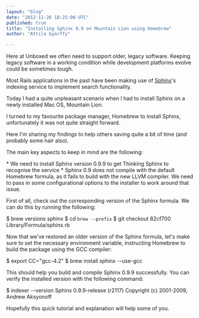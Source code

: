 ```yaml
---
layout: "blog"
date: "2012-11-26 18:25:00 UTC"
published: true
title: "Installing Sphinx 0.9 on Mountain Lion using Homebrew"
author: "Attila Gyorffy"

---
```


Here at Unboxed we often need to support older, legacy software. Keeping legacy software in a working condition while development platforms evolve could be sometimes tough.  Most Rails applications in the past have been making use of [Sphinx](http://sphinxsearch.com/)'s indexing service to implement search functionality.  Today I had a quite unpleasant scenario when I had to install Sphinx on a newly installed Mac OS, Mountain Lion.  I turned to my favourite package manager, Homebrew to install Sphinx, unfortunately it was not quite straight forward.  Here I'm sharing my findings to help others saving quite a bit of time (and probably some hair also).  The main key aspects to keep in mind are the following:  \* We need to install Sphinx version 0.9.9 to get Thinking Sphinx to recognise the service \* Sphinx 0.9 does not compile with the default Homebrew formula, as it fails to build with the new LLVM compiler. We need to pass in some configurational options to the installer to work around that issue.  First of all, check out the corresponding version of the Sphinx formula. We can do this by running the following:  $ brew versions sphinx $ cd `brew --prefix` $ git checkout 82cf700 Library/Formula/sphinx.rb  Now that we've restored an older version of the Sphinx formula, let's make sure to set the necessary environment variable, instructing Homebrew to build the package using the GCC compiler:  $ export CC="gcc-4.2" $ brew install sphinx --use-gcc  This should help you build and compile Sphinx 0.9.9 successfully. You can verify the installed version with the following command:  $ indexer --version Sphinx 0.9.9-release (r2117) Copyright (c) 2001-2009, Andrew Aksyonoff  Hopefully this quick tutorial and explanation will help some of you.


